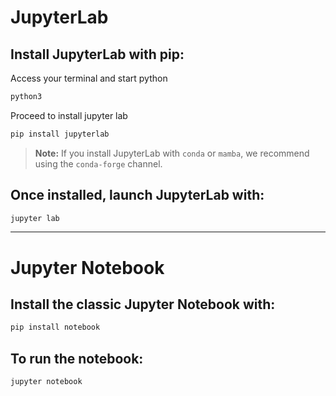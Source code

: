 # JupyterLab

## Install JupyterLab with pip:

Access your terminal and start python

```bash
python3
```

Proceed to install jupyter lab
```bash
pip install jupyterlab
```

> **Note:** If you install JupyterLab with `conda` or `mamba`, we recommend using the `conda-forge` channel.

## Once installed, launch JupyterLab with:

```bash
jupyter lab
```

---

# Jupyter Notebook

## Install the classic Jupyter Notebook with:

```bash
pip install notebook
```

## To run the notebook:

```bash
jupyter notebook
```
